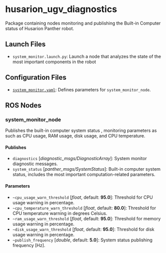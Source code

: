 # husarion_ugv_diagnostics

Package containing nodes monitoring and publishing the Built-in Computer status of Husarion Panther robot.

## Launch Files

- `system_monitor.launch.py`: Launch a node that analyzes the state of the most important components in the robot

## Configuration Files

- [`system_monitor.yaml`](./config/system_monitor.yaml): Defines parameters for `system_monitor_node`.

## ROS Nodes

### system_monitor_node

Publishes the built-in computer system status , monitoring parameters as such as CPU usage, RAM usage, disk usage, and  CPU temperature.

#### Publishes

- `diagnostics` [*diagnostic_msgs/DiagnosticArray*]: System monitor diagnostic messages.
- `system_status` [*panther_msgs/SystemStatus*]: Built-in computer system status, includes the most important computation-related parameters.

#### Parameters

- `~cpu_usage_warn_threshold` [*float*, default: **95.0**]: Threshold for CPU usage warning in percentage.
- `~cpu_temperature_warn_threshold` [*float*, default: **80.0**]: Threshold for CPU temperature warning in degrees Celsius.
- `~ram_usage_warn_threshold` [*float*, default: **95.0**]: Threshold for memory usage warning in percentage.
- `~disk_usage_warn_threshold` [*float*, default: **95.0**]: Threshold for disk usage warning in percentage.
- `~publish_frequency` [*double*, default: **5.0**]: System status publishing frequency [Hz].
